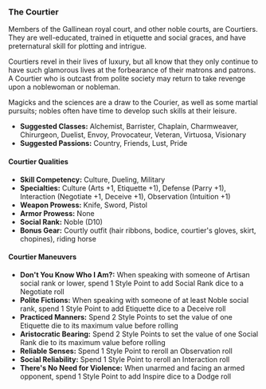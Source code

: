 ### The Courtier

Members of the Gallinean royal court, and other noble courts, are
Courtiers. They are well-educated, trained in etiquette and social
graces, and have preternatural skill for plotting and intrigue.

Courtiers revel in their lives of luxury, but all know that they only
continue to have such glamorous lives at the forbearance of their
matrons and patrons. A Courtier who is outcast from polite society may
return to take revenge upon a noblewoman or nobleman.

Magicks and the sciences are a draw to the Courier, as well as some
martial pursuits; nobles often have time to develop such skills at their
leisure. 

- **Suggested Classes:** Alchemist, Barrister, Chaplain, Charmweaver, Chirurgeon, Duelist, Envoy, Provocateur, Veteran, Virtuosa, Visionary
- **Suggested Passions:** Country, Friends, Lust, Pride

#### Courtier Qualities

- **Skill Competency:** Culture, Dueling, Military
- **Specialties:** Culture (Arts +1, Etiquette +1), Defense (Parry +1), Interaction (Negotiate +1, Deceive +1), Observation (Intuition +1)
- **Weapon Prowess:** Knife, Sword, Pistol
- **Armor Prowess:** None
- **Social Rank:** Noble (D10)
- **Bonus Gear:** Courtly outfit (hair ribbons, bodice, courtier's gloves, skirt, chopines), riding horse

#### Courtier Maneuvers

- **Don't You Know Who I Am?:** When speaking with someone of Artisan social rank or lower, spend 1 Style Point to add Social Rank dice to a Negotiate roll
- **Polite Fictions:** When speaking with someone of at least Noble social rank, spend 1 Style Point to add Etiquette dice to a Deceive roll
- **Practiced Manners:** Spend 2 Style Points to set the value of one Etiquette die to its maximum value before rolling
- **Aristocratic Bearing:** Spend 2 Style Points to set the value of one Social Rank die to its maximum value before rolling
- **Reliable Senses:** Spend 1 Style Point to reroll an Observation roll
- **Social Reliability:** Spend 1 Style Point to reroll an Interaction roll
- **There's No Need for Violence:** When unarmed and facing an armed opponent, spend 1 Style Point to add Inspire dice to a Dodge roll

